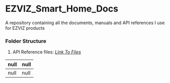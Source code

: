 # EZVIZ_Smart_Home_Docs
A repository containing all the documents, manuals and API references I use for EZVIZ products

### Folder Structure

1. API Reference files: *[Link To Files](https://github.com/Cale-Torino/EZVIZ_Smart_Home_Docs/tree/main/1.%20API%20Reference)*

|null|null|
| :------------| :------------ |
|null|null|
